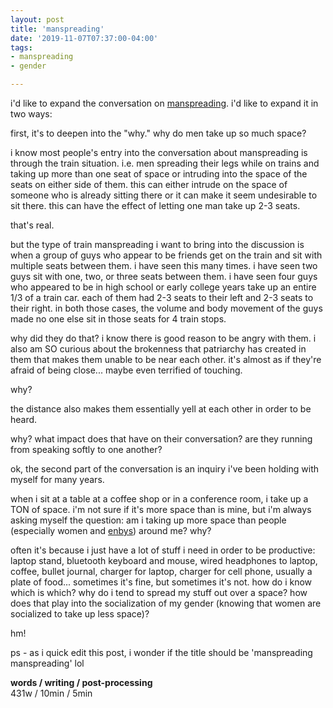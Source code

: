 ```yaml
---
layout: post
title: 'manspreading'
date: '2019-11-07T07:37:00-04:00'
tags:
- manspreading
- gender

--- 
```


i'd like to expand the conversation on [manspreading](https://en.wikipedia.org/wiki/Manspreading). i'd like to expand it in two ways:

first, it's to deepen into the "why." why do men take up so much space? 

i know most people's entry into the conversation about manspreading is through the train situation. i.e. men spreading their legs while on trains and taking up more than one seat of space or intruding into the space of the seats on either side of them. this can either intrude on the space of someone who is already sitting there or it can make it seem undesirable to sit there. this can have the effect of letting one man take up 2-3 seats. 

that's real. 

but the type of train manspreading i want to bring into the discussion is when a group of guys who appear to be friends get on the train and sit with multiple seats between them. i have seen this many times. i have seen two guys sit with one, two, or three seats between them. i have seen four guys who appeared to be in high school or early college years take up an entire 1/3 of a train car. each of them had 2-3 seats to their left and 2-3 seats to their right. in both those cases, the volume and body movement of the guys made no one else sit in those seats for 4 train stops. 

why did they do that? i know there is good reason to be angry with them. i also am SO curious about the brokenness that patriarchy has created in them that makes them unable to be near each other. it's almost as if they're afraid of being close... maybe even terrified of touching. 

why? 

the distance also makes them essentially yell at each other in order to be heard. 

why? what impact does that have on their conversation? are they running from speaking softly to one another? 

ok, the second part of the conversation is an inquiry i've been holding with myself for many years. 

when i sit at a table at a coffee shop or in a conference room, i take up a TON of space. i'm not sure if it's more space than is mine, but i'm always asking myself the question: am i taking up more space than people (especially women and [enbys](https://www.dictionary.com/e/gender-sexuality/enby/)) around me? why? 

often it's because i just have a lot of stuff i need in order to be productive: laptop stand, bluetooth keyboard and mouse, wired headphones to laptop, coffee, bullet journal, charger for laptop, charger for cell phone, usually a plate of food... sometimes it's fine, but sometimes it's not. how do i know which is which? why do i tend to spread my stuff out over a space? how does that play into the socialization of my gender (knowing that women are socialized to take up less space)? 

hm!

ps - as i quick edit this post, i wonder if the title should be 'manspreading manspreading' lol

<!-- hyperlink bank -->


<!-- &#042; = asterisk -->
<!-- &#039; = single quote '-->

**words / writing / post-processing**  
431w / 10min / 5min